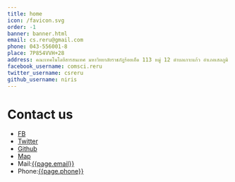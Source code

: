 ```yaml
---
title: home
icon: /favicon.svg
order: -1
banner: banner.html
email: cs.reru@gmail.com
phone: 043-556001-8
place: 7P854VVH+28
address: คณะเทคโนโลยีสารสนเทศ มหาวิทยาลัยราชภัฏร้อยเอ็ด 113 หมู่ 12 ตำบลเกาะแก้ว อำเภอเสลภูมิ จังหวัดร้อยเอ็ด 45120
facebook_username: comsci.reru
twitter_username: csreru
github_username: niris
---
```


# Contact us

- [FB](https://fb.com/{{page.facebook_username}})
- [Twitter](https://twitter.com/{{page.twitter_username}})
- [Github](https://github.com/{{page.github_username}})
- [Map](https://www.google.com/maps/place/{{page.place}})
- Mail:[{{page.email}}](mailto:{{page.email}})
- Phone:[{{page.phone}}](tel:{{page.phone}})

